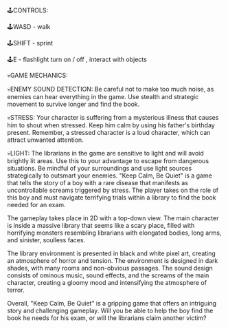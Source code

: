 🕹️CONTROLS:

🕹️WASD - walk

🕹️SHIFT - sprint

🕹️E - flashlight turn on / off , interact with objects 


💀GAME MECHANICS:

💀ENEMY SOUND DETECTION: Be careful not to make too much noise, as enemies can hear everything in the game. Use stealth and strategic movement to survive longer and find the book.

💀STRESS: Your character is suffering from a mysterious illness that causes him to shout when stressed. Keep him calm  by using his father's birthday present. Remember, a stressed character is a loud character, which can attract unwanted attention.

💀LIGHT: The librarians in the game are sensitive to light and will avoid brightly lit areas. Use this to your advantage to escape from dangerous situations. Be mindful of your surroundings and use light sources strategically to outsmart your enemies.
"Keep Calm, Be Quiet" is a game that tells the story of a boy with a rare disease that manifests as uncontrollable screams triggered by stress. The player takes on the role of this boy and must navigate terrifying trials within a library to find the book needed for an exam.

The gameplay takes place in 2D with a top-down view. The main character is inside a massive library that seems like a scary place, filled with horrifying monsters resembling librarians with elongated bodies, long arms, and sinister, soulless faces. 

The library environment is presented in black and white pixel art, creating an atmosphere of horror and tension. The environment is designed in dark shades, with many rooms and non-obvious passages. The sound design consists of ominous music, sound effects, and the screams of the main character, creating a gloomy mood and intensifying the atmosphere of terror.

Overall, "Keep Calm, Be Quiet" is a gripping game that offers an intriguing story and challenging gameplay. Will you be able to help the boy find the book he needs for his exam, or will the librarians claim another victim?
